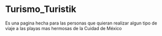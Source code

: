 # Turismo_Turistik
Es una pagina hecha para las personas que quieran realizar algun tipo de viaje a las playas mas hermosas de la Cuidad de México
